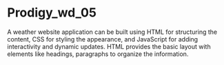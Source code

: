 # Prodigy_wd_05
A weather website application can be built using HTML for structuring the content, CSS for styling the appearance, and JavaScript for adding interactivity and dynamic updates. HTML provides the basic layout with elements like headings, paragraphs to organize the information.
